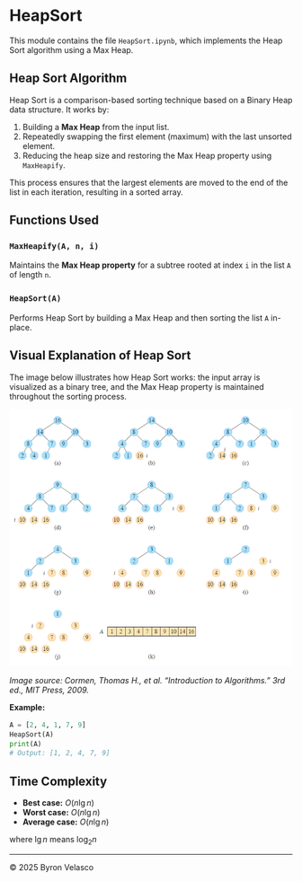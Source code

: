 # HeapSort

This module contains the file `HeapSort.ipynb`, which implements the Heap Sort algorithm using a Max Heap.

## Heap Sort Algorithm

Heap Sort is a comparison-based sorting technique based on a Binary Heap data structure. It works by:

1. Building a **Max Heap** from the input list.
2. Repeatedly swapping the first element (maximum) with the last unsorted element.
3. Reducing the heap size and restoring the Max Heap property using `MaxHeapify`.

This process ensures that the largest elements are moved to the end of the list in each iteration, resulting in a sorted array.

## Functions Used

### `MaxHeapify(A, n, i)`

Maintains the **Max Heap property** for a subtree rooted at index `i` in the list `A` of length `n`.

### `HeapSort(A)`

Performs Heap Sort by building a Max Heap and then sorting the list `A` in-place.

## Visual Explanation of Heap Sort

The image below illustrates how Heap Sort works: the input array is visualized as a binary tree, and the Max Heap property is maintained throughout the sorting process.

![Heap Sort Step-by-Step](../img/.references/HeapSort.png)

*Image source: Cormen, Thomas H., et al. “Introduction to Algorithms.” 3rd ed., MIT Press, 2009.*

**Example:**
```python
A = [2, 4, 1, 7, 9]
HeapSort(A)
print(A)
# Output: [1, 2, 4, 7, 9]
```

## Time Complexity

- **Best case:** $O(n \lg n)$
- **Worst case:** $O(n \lg n)$
- **Average case:** $O(n \lg n)$

where $\lg n$ means $\log_2 n$

---

© 2025 Byron Velasco
